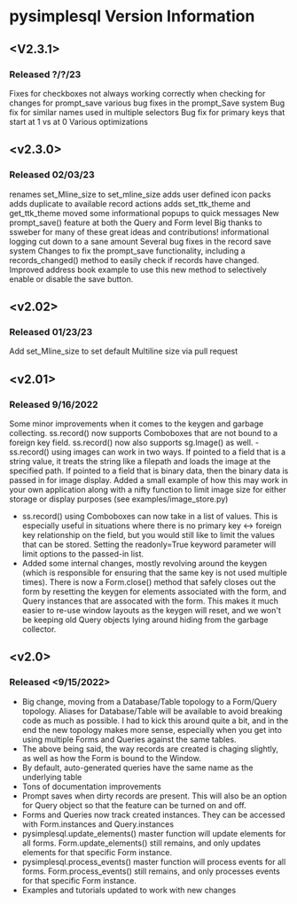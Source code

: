 # **pysimplesql** Version Information

## <V2.3.1>
### Released ?/?/23
Fixes for checkboxes not always working correctly when checking for changes for prompt_save
various bug fixes in the prompt_Save system
Bug fix for similar names used in multiple selectors
Bug fix for primary keys that start at 1 vs at 0
Various optimizations

## <v2.3.0>
### Released 02/03/23
renames set_Mline_size to set_mline_size
adds user defined icon packs
adds duplicate to available record actions
adds set_ttk_theme and get_ttk_theme
moved some informational popups to quick messages
New prompt_save() feature at both the Query and Form level
Big thanks to ssweber for many of these great ideas and contributions!
informational logging cut down to a sane amount
Several bug fixes in the record save system
Changes to fix the prompt_save functionality, including a records_changed() method to easily check if records have changed.
Improved address book example to use this new method to selectively enable or disable the save button.

## <v2.02>
### Released 01/23/23
Add set_Mline_size to set default Multiline size via pull request

## <v2.01>
### Released 9/16/2022
Some minor improvements when it comes to the keygen and garbage collecting.  ss.record() now supports Comboboxes that are not
bound to a foreign key field.  ss.record() now also supports sg.Image() as well.
-ss.record() using images can work in two ways.  If pointed to a field that is a string value, it treats the string like a 
filepath and loads the image at the specified path.  If pointed to a field that is binary data, then the binary data is passed
in for image display.  Added a small example of how this may work in your own application along with a nifty function to limit
image size for either storage or display purposes (see examples/image_store.py)
- ss.record() using Comboboxes can now take in a list of values.  This is especially useful in situations where there is no
primary key <-> foreign key relationship on the field, but you would still like to limit the values that can be stored.  Setting
the readonly=True keyword parameter will limit options to the passed-in list.
- Added some internal changes, mostly revolving around the keygen (which is responsible for ensuring that the same key is not
used multiple times).  There is now a Form.close() method that safely closes out the form by resetting the keygen for elements
associated with the form, and Query instances that are assocated with the form. This makes it much easier to re-use window layouts
as the keygen will reset, and we won't be keeping old Query objects lying around hiding from the garbage collector.


## <v2.0>
### Released <9/15/2022>
- Big change, moving from a Database/Table topology to a Form/Query topology.  Aliases for Database/Table will be available to avoid breaking code as much as possible.
I had to kick this around quite a bit, and in the end the new topology makes more sense, especially when you get into using multiple Forms and Queries against the same tables.
- The above being said, the way records are created is chaging slightly, as well as how the Form is bound to the Window.  
- By default, auto-generated queries have the same name as the underlying table
- Tons of documentation improvements
- Prompt saves when dirty records are present.  This will also be an option for Query object so that the feature can be turned on and off.
- Forms and Queries now track created instances.  They can be accessed with Form.instances and Query.instances
- pysimplesql.update_elements() master function will update elements for all forms.  Form.update_elements() still remains, and only updates elements for that specific Form instance.
- pysimplesql.process_events() master function will process events for all forms.  Form.process_events() still remains, and only processes events for that specific Form instance.
- Examples and tutorials updated to work with new changes
